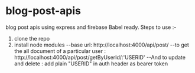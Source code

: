# blog-post-apis
blog post apis using express and firebase
Babel ready.
Steps to use :- 
1. clone the repo
2. install node modules
 --base url: http://localhost:4000/api/post/
 --to get the all document of a particular user : http://localhost:4000/api/post/getByUserId/:'USERID'
 --And to update and delete : add plain "USERID" in auth header as bearer token 
